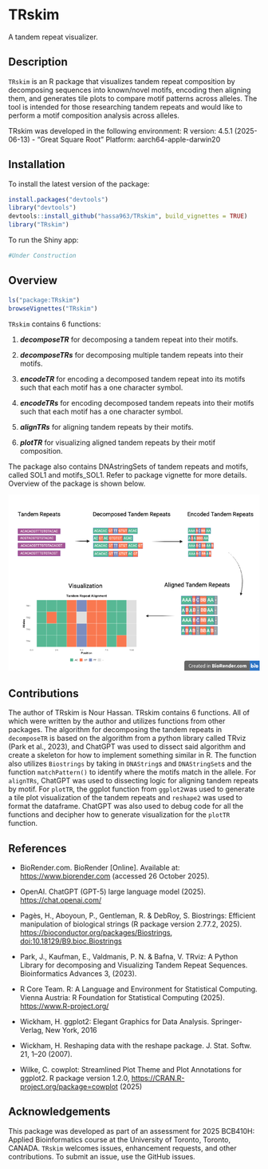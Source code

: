 
<!-- README.md is generated from README.Rmd. Please edit that file -->

# TRskim

<!-- badges: start -->

<!-- badges: end -->

A tandem repeat visualizer.

## Description

`TRskim` is an R package that visualizes tandem repeat composition by
decomposing sequences into known/novel motifs, encoding then aligning
them, and generates tile plots to compare motif patterns across alleles.
The tool is intended for those researching tandem repeats and would like
to perform a motif composition analysis across alleles.

TRskim was developed in the following environment: R version: 4.5.1
(2025-06-13) - “Great Square Root” Platform: aarch64-apple-darwin20

## Installation

To install the latest version of the package:

``` r
install.packages("devtools")
library("devtools")
devtools::install_github("hassa963/TRskim", build_vignettes = TRUE)
library("TRskim")
```

To run the Shiny app:

``` r
#Under Construction 
```

## Overview

``` r
ls("package:TRskim")
browseVignettes("TRskim")
```

`TRskim` contains 6 functions:

1.  ***decomposeTR*** for decomposing a tandem repeat into their motifs.

2.  ***decomposeTRs*** for decomposing multiple tandem repeats into
    their motifs.

3.  ***encodeTR*** for encoding a decomposed tandem repeat into its
    motifs such that each motif has a one character symbol.

4.  ***encodeTRs*** for encoding decomposed tandem repeats into their
    motifs such that each motif has a one character symbol.

5.  ***alignTRs*** for aligning tandem repeats by their motifs.

6.  ***plotTR*** for visualizing aligned tandem repeats by their motif
    composition.

The package also contains DNAstringSets of tandem repeats and motifs,
called SOL1 and motifs_SOL1. Refer to package vignette for more details.
Overview of the package is shown below.

![](./inst/extdata/TRskim_Overview.png)

## Contributions

The author of TRskim is Nour Hassan. TRskim contains 6 functions. All of
which were written by the author and utilizes functions from other
packages. The algorithm for decomposing the tandem repeats in
`decomposeTR` is based on the algorithm from a python library called
TRviz (Park et al., 2023), and ChatGPT was used to dissect said
algorithm and create a skeleton for how to implement something similar
in R. The function also utilizes `Biostrings` by taking in `DNAString`s
and `DNAStringSet`s and the function `matchPattern()` to identify where
the motifs match in the allele. For `alignTRs`, ChatGPT was used to
dissecting logic for aligning tandem repeats by motif. For `plotTR`, the
ggplot function from `ggplot2`was used to generate a tile plot
visualization of the tandem repeats and `reshape2` was used to format
the dataframe. ChatGPT was also used to debug code for all the functions
and decipher how to generate visualization for the `plotTR` function.

## References

- BioRender.com. BioRender \[Online\]. Available at:
  <https://www.biorender.com> (accessed 26 October 2025).

- OpenAI. ChatGPT (GPT-5) large language model (2025).
  <https://chat.openai.com/>

- Pagès, H., Aboyoun, P., Gentleman, R. & DebRoy, S. Biostrings:
  Efficient manipulation of biological strings (R package version
  2.77.2, 2025). <https://bioconductor.org/packages/Biostrings>,
  <doi:10.18129/B9.bioc.Biostrings>

- Park, J., Kaufman, E., Valdmanis, P. N. & Bafna, V. TRviz: A Python
  Library for decomposing and Visualizing Tandem Repeat Sequences.
  Bioinformatics Advances 3, (2023).

- R Core Team. R: A Language and Environment for Statistical Computing.
  Vienna Austria: R Foundation for Statistical Computing (2025).
  <https://www.R-project.org/>

- Wickham, H. ggplot2: Elegant Graphics for Data Analysis.
  Springer-Verlag, New York, 2016

- Wickham, H. Reshaping data with the reshape package. J. Stat. Softw.
  21, 1–20 (2007).

- Wilke, C. cowplot: Streamlined Plot Theme and Plot Annotations for
  ggplot2. R package version 1.2.0,
  <https://CRAN.R-project.org/package=cowplot> (2025)

## Acknowledgements

This package was developed as part of an assessment for 2025 BCB410H:
Applied Bioinformatics course at the University of Toronto, Toronto,
CANADA. `TRskim` welcomes issues, enhancement requests, and other
contributions. To submit an issue, use the GitHub issues.
